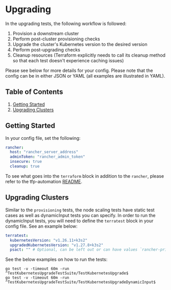 # Upgrading

In the upgrading tests, the following workflow is followed:

1. Provision a downstream cluster
2. Perform post-cluster provisioning checks
3. Upgrade the cluster's Kubernetes version to the desired version
4. Perform post-upgrading checks
7. Cleanup resources (Terraform explicitly needs to call its cleanup method so that each test doesn't experience caching issues)

Please see below for more details for your config. Please note that the config can be in either JSON or YAML (all examples are illustrated in YAML).

## Table of Contents
1. [Getting Started](#Getting-Started)
2. [Upgrading Clusters](#Upgrading-Clusters)

## Getting Started
In your config file, set the following:
```yaml
rancher:
  host: "rancher_server_address"
  adminToken: "rancher_admin_token"
  insecure: true
  cleanup: true
```

To see what goes into the `terraform` block in addition to the `rancher`, please refer to the tfp-automation [README](../../README.md).

## Upgrading Clusters
Similar to the `provisioning` tests, the node scaling tests have static test cases as well as dynamicInput tests you can specify. In order to run the dynamicInput tests, you will need to define the `terratest` block in your config file. See an example below:

```yaml
terratest:
  kubernetesVersion: "v1.26.11+k3s2"
  upgradedKubernetesVersion: "v1.27.8+k3s2"
  psact: "" # Optional, can be left out or can have values `rancher-privileged` or `rancher-restricted`
  ```

See the below examples on how to run the tests:

`go test -v -timeout 60m -run ^TestKubernetesUpgradeTestSuite/TestKubernetesUpgrade$` \
`go test -v -timeout 60m -run ^TestKubernetesUpgradeTestSuite/TestKubernetesUpgradeDynamicInput$`